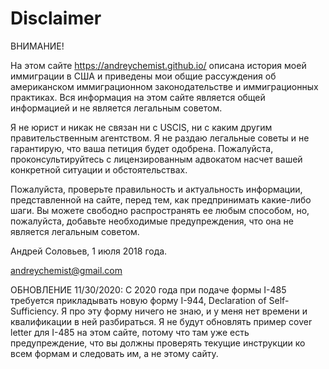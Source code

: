 # Disclaimer

ВНИМАНИЕ!

На этом сайте <https://andreychemist.github.io/> описана история моей иммиграции в США и приведены мои общие рассуждения об американском иммиграционном законодательстве и иммиграционных практиках. Вся информация на этом сайте является общей информацией и не является легальным советом.

Я не юрист и никак не связан ни с USCIS, ни с каким другим правительственным агентством. Я не раздаю легальные советы и не гарантирую, что ваша петиция будет одобрена.
Пожалуйста, проконсультируйтесь с лицензированным адвокатом насчет вашей конкретной ситуации и обстоятельствах.

Пожалуйста, проверьте правильность и актуальность информации, представленной на сайте, перед тем, как предпринимать какие-либо шаги. Вы можете свободно распространять ее любым способом, но, пожалуйста, добавьте необходимые предупреждения, что она не является легальным советом.

Андрей Соловьев, 1 июля 2018 года.

<andreychemist@gmail.com>

ОБНОВЛЕНИЕ 11/30/2020: С 2020 года при подаче формы I-485 требуется прикладывать новую форму I-944, Declaration of Self-Sufficiency. Я про эту форму ничего не знаю, и у меня нет времени и квалификации в ней разбираться. Я не будут обновлять пример cover letter для I-485 на этом сайте, потому что там уже есть предупреждение, что вы должны проверять текущие инструкции ко всем формам и следовать им, а не этому сайту.